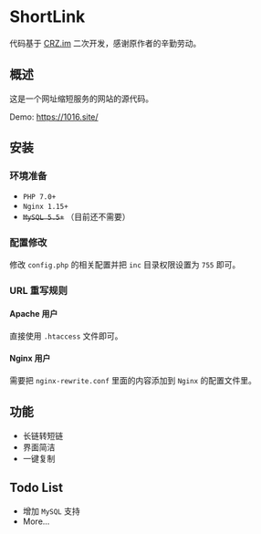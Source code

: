 # ShortLink

代码基于 [CRZ.im](https://github.com/Caringor/CRZ.im) 二次开发，感谢原作者的辛勤劳动。

## 概述

这是一个网址缩短服务的网站的源代码。

Demo: <https://1016.site/>

## 安装

### 环境准备

+ `PHP 7.0+`
+ `Nginx 1.15+`
+ ~~`MySQL 5.5+`~~ （目前还不需要）

### 配置修改

修改 `config.php` 的相关配置并把 `inc` 目录权限设置为 `755` 即可。

### URL 重写规则

#### Apache 用户

直接使用 `.htaccess` 文件即可。

#### Nginx 用户

需要把 `nginx-rewrite.conf` 里面的内容添加到 `Nginx` 的配置文件里。

## 功能

+ 长链转短链
+ 界面简洁
+ 一键复制

## Todo List

+ 增加 `MySQL` 支持
+ More...
